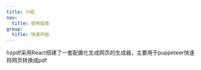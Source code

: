 ```yaml
---
title: 介绍
nav: 
  title: 使用指南
group:
  title: 快速开始
---
```


hzpdf采用React搭建了一套配置化生成网页的生成器，主要用于puppeteer快速将网页转换成pdf